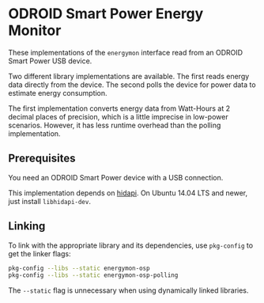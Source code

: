 # ODROID Smart Power Energy Monitor

These implementations of the `energymon` interface read from an ODROID Smart
Power USB device.

Two different library implementations are available.
The first reads energy data directly from the device.
The second polls the device for power data to estimate energy consumption.

The first implementation converts energy data from Watt-Hours at 2 decimal
places of precision, which is a little imprecise in low-power scenarios.
However, it has less runtime overhead than the polling implementation.

## Prerequisites

You need an ODROID Smart Power device with a USB connection.

This implementation depends on [hidapi](https://github.com/signal11/hidapi/).
On Ubuntu 14.04 LTS and newer, just install `libhidapi-dev`.

## Linking

To link with the appropriate library and its dependencies, use `pkg-config` to get the linker flags:

```sh
pkg-config --libs --static energymon-osp
pkg-config --libs --static energymon-osp-polling
```

The `--static` flag is unnecessary when using dynamically linked libraries.
